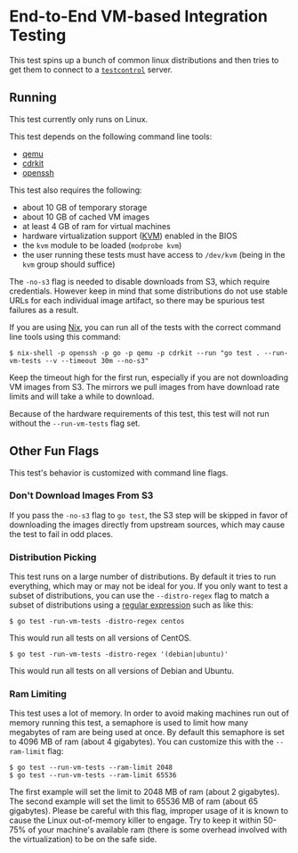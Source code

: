 # End-to-End VM-based Integration Testing

This test spins up a bunch of common linux distributions and then tries to get
them to connect to a
[`testcontrol`](https://pkg.go.dev/tailscale.com/tstest/integration/testcontrol)
server.

## Running

This test currently only runs on Linux.

This test depends on the following command line tools:

- [qemu](https://www.qemu.org/)
- [cdrkit](https://en.wikipedia.org/wiki/Cdrkit)
- [openssh](https://www.openssh.com/)

This test also requires the following:

- about 10 GB of temporary storage
- about 10 GB of cached VM images
- at least 4 GB of ram for virtual machines
- hardware virtualization support
  ([KVM](https://www.linux-kvm.org/page/Main_Page)) enabled in the BIOS
- the `kvm` module to be loaded (`modprobe kvm`)
- the user running these tests must have access to `/dev/kvm` (being in the
  `kvm` group should suffice)

The `-no-s3` flag is needed to disable downloads from S3, which require
credentials. However keep in mind that some distributions do not use stable URLs
for each individual image artifact, so there may be spurious test failures as a
result.

If you are using [Nix](https://nixos.org), you can run all of the tests with the
correct command line tools using this command:

```console
$ nix-shell -p openssh -p go -p qemu -p cdrkit --run "go test . --run-vm-tests --v --timeout 30m --no-s3"
```

Keep the timeout high for the first run, especially if you are not downloading
VM images from S3. The mirrors we pull images from have download rate limits and
will take a while to download.

Because of the hardware requirements of this test, this test will not run
without the `--run-vm-tests` flag set.

## Other Fun Flags

This test's behavior is customized with command line flags.

### Don't Download Images From S3

If you pass the `-no-s3` flag to `go test`, the S3 step will be skipped in favor
of downloading the images directly from upstream sources, which may cause the
test to fail in odd places.

### Distribution Picking

This test runs on a large number of distributions. By default it tries to run
everything, which may or may not be ideal for you. If you only want to test a
subset of distributions, you can use the `--distro-regex` flag to match a subset
of distributions using a [regular expression](https://golang.org/pkg/regexp/)
such as like this:

```console
$ go test -run-vm-tests -distro-regex centos
```

This would run all tests on all versions of CentOS.

```console
$ go test -run-vm-tests -distro-regex '(debian|ubuntu)'
```

This would run all tests on all versions of Debian and Ubuntu.

### Ram Limiting

This test uses a lot of memory. In order to avoid making machines run out of
memory running this test, a semaphore is used to limit how many megabytes of ram
are being used at once. By default this semaphore is set to 4096 MB of ram
(about 4 gigabytes). You can customize this with the `--ram-limit` flag:

```console
$ go test --run-vm-tests --ram-limit 2048
$ go test --run-vm-tests --ram-limit 65536
```

The first example will set the limit to 2048 MB of ram (about 2 gigabytes). The
second example will set the limit to 65536 MB of ram (about 65 gigabytes).
Please be careful with this flag, improper usage of it is known to cause the
Linux out-of-memory killer to engage. Try to keep it within 50-75% of your
machine's available ram (there is some overhead involved with the
virtualization) to be on the safe side.
